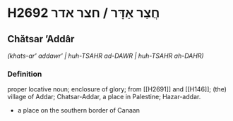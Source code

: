 # H2692 חֲצַר אַדָּר / חצר אדר

## Chătsar ʼAddâr

_(khats-ar' addawr' | huh-TSAHR ad-DAWR | huh-TSAHR ah-DAHR)_

### Definition

proper locative noun; enclosure of glory; from [[H2691]] and [[H146]]; (the) village of Addar; Chatsar-Addar, a place in Palestine; Hazar-addar.

- a place on the southern border of Canaan
